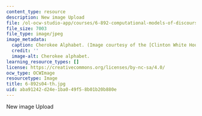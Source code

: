 ```yaml
---
content_type: resource
description: New image Upload
file: /ol-ocw-studio-app/courses/6-892-computational-models-of-discourse-spring-2004/aba91242d24e1ba049f58b01b20b880e_6-892s04-th.jpg
file_size: 7003
file_type: image/jpeg
image_metadata:
  caption: Cherokee Alphabet. (Image courtesy of the [Clinton White House Web site](http://clinton4.nara.gov/).)
  credit: ''
  image-alt: Cherokee alphabet.
learning_resource_types: []
license: https://creativecommons.org/licenses/by-nc-sa/4.0/
ocw_type: OCWImage
resourcetype: Image
title: 6-892s04-th.jpg
uid: aba91242-d24e-1ba0-49f5-8b01b20b880e
---
```

New image Upload